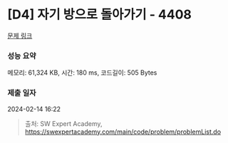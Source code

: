 # [D4] 자기 방으로 돌아가기 - 4408 

[문제 링크](https://swexpertacademy.com/main/code/problem/problemDetail.do?contestProbId=AWNcJ2sapZMDFAV8) 

### 성능 요약

메모리: 61,324 KB, 시간: 180 ms, 코드길이: 505 Bytes

### 제출 일자

2024-02-14 16:22



> 출처: SW Expert Academy, https://swexpertacademy.com/main/code/problem/problemList.do